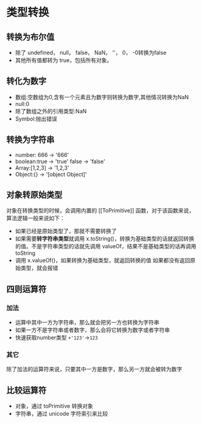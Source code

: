 # 类型转换
## 转换为布尔值
* 除了 undefined， null， false， NaN， ''， 0， -0转换为false
* 其他所有值都转为 true，包括所有对象。

## 转化为数字
* 数组:空数组为0,含有一个元素且为数字则转换为数字,其他情况转换为NaN
* null:0
* 除了数组之外的引用类型:NaN
* Symbol:抛出错误
## 转换为字符串
* number: 666 -> '666'
* boolean:true -> 'true' false -> 'false'
* Array:[1,2,3] -> '1,2,3'
* Object:{} -> '[object Object]'


## 对象转原始类型
对象在转换类型的时候，会调用内置的 [[ToPrimitive]] 函数，对于该函数来说，算法逻辑一般来说如下：

* 如果已经是原始类型了，那就不需要转换了
* 如果需要**转字符串类型**就调用 x.toString()，转换为基础类型的话就返回转换的值。不是字符串类型的话就先调用 valueOf，结果不是基础类型的话再调用 toString
* 调用 x.valueOf()，如果转换为基础类型，就返回转换的值
如果都没有返回原始类型，就会报错

## 四则运算符
### 加法
* 运算中其中一方为字符串，那么就会把另一方也转换为字符串
* 如果一方不是字符串或者数字，那么会将它转换为数字或者字符串
* 快速获取number类型 ``+'123'``->``123``
### 其它
除了加法的运算符来说，只要其中一方是数字，那么另一方就会被转为数字

## 比较运算符
* 对象，通过 toPrimitive 转换对象
* 字符串，通过 unicode 字符索引来比较

<tongji/>